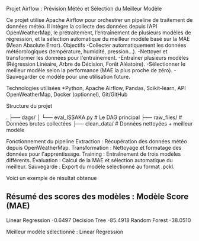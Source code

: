  Projet Airflow : Prévision Météo et Sélection du Meilleur Modèle

Ce projet utilise Apache Airflow pour orchestrer un pipeline de traitement de données météo. Il intègre la collecte des données depuis l’API OpenWeatherMap, le prétraitement, l’entraînement de plusieurs modèles de régression, et la sélection automatique du meilleur modèle basé sur la MAE (Mean Absolute Error).
Objectifs
-Collecter automatiquement les données météorologiques (température, humidité, pression...).
-Nettoyer et transformer les données pour l'entraînement.
-Entraîner plusieurs modèles (Régression Linéaire, Arbre de Décision, Forêt Aléatoire).
-Sélectionner le meilleur modèle selon la performance (MAE la plus proche de zéro).
-Sauvegarder ce modèle pour une utilisation future.

Technologies utilisées
*Python, Apache Airflow, Pandas, Scikit-learn, API OpenWeatherMap, Docker (optionnel), Git/GitHub

Structure du projet

.
├── dags/
│   └── eval_ISSAKA.py          # Le DAG principal
├── raw_files/                  # Données brutes collectées
├── clean_data/                 # Données nettoyées + meilleur modèle

 Fonctionnement du pipeline
Extraction : Récupération des données météo depuis OpenWeatherMap.
Transformation : Nettoyage et formatage des données pour l'apprentissage.
Training : Entraînement de trois modèles différents.
Évaluation : Calcul de la MAE et sélection automatique du meilleur.
Sauvegarde : Export du modèle sélectionné au format .pckl.

Voici un exemple de résultat obtenue

Résumé des scores des modèles :
Modèle               Score (MAE)
------------------------------
Linear Regression    -0.6497
Decision Tree        -85.4918
Random Forest        -38.0510

Meilleur modèle sélectionné : Linear Regression
